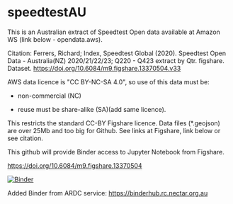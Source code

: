 # speedtestAU

This is an Australian extract of Speedtest Open data available at Amazon WS (link below - opendata.aws).

Citation: Ferrers, Richard; Index, Speedtest Global (2020). Speedtest Open Data - Australia(NZ) 2020/21/22/23; Q220 - Q423 extract by Qtr. figshare. Dataset. https://doi.org/10.6084/m9.figshare.13370504.v33

AWS data licence is "CC BY-NC-SA 4.0", so use of this data must be:

- non-commercial (NC)

- reuse must be share-alike (SA)(add same licence).

This restricts the standard CC-BY Figshare licence.
Data files (*.geojson) are over 25Mb and too big for Github. See links at Figshare, link below or see citation.

This github will provide Binder access to Jupyter Notebook from Figshare.

https://doi.org/10.6084/m9.figshare.13370504

[![Binder](https://binderhub.rc.nectar.org.au/badge_logo.svg)](https://binderhub.rc.nectar.org.au/v2/gh/areff2000/speedtestAU/HEAD?labpath=Speedtest-workflow-import-v2.ipynb)

Added Binder from ARDC service: https://binderhub.rc.nectar.org.au

